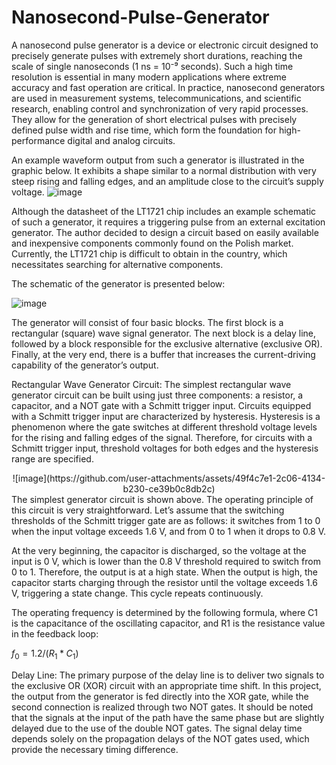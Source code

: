 # Nanosecond-Pulse-Generator
A nanosecond pulse generator is a device or electronic circuit designed to precisely generate pulses with extremely short durations, reaching the scale of single nanoseconds (1 ns = 10⁻⁹ seconds). Such a high time resolution is essential in many modern applications where extreme accuracy and fast operation are critical. In practice, nanosecond generators are used in measurement systems, telecommunications, and scientific research, enabling control and synchronization of very rapid processes. They allow for the generation of short electrical pulses with precisely defined pulse width and rise time, which form the foundation for high-performance digital and analog circuits.

An example waveform output from such a generator is illustrated in the graphic below. It exhibits a shape similar to a normal distribution with very steep rising and falling edges, and an amplitude close to the circuit’s supply voltage.
![image](https://github.com/user-attachments/assets/5e7388b9-90e2-40a9-a563-24183cbad239)

Although the datasheet of the LT1721 chip includes an example schematic of such a generator, it requires a triggering pulse from an external excitation generator. The author decided to design a circuit based on easily available and inexpensive components commonly found on the Polish market. Currently, the LT1721 chip is difficult to obtain in the country, which necessitates searching for alternative components.

The schematic of the generator is presented below:

![image](https://github.com/user-attachments/assets/35a3b197-1607-4ca0-83bc-d39af512ef16)

The generator will consist of four basic blocks. The first block is a rectangular (square) wave signal generator. The next block is a delay line, followed by a block responsible for the exclusive alternative (exclusive OR). Finally, at the very end, there is a buffer that increases the current-driving capability of the generator’s output.

Rectangular Wave Generator Circuit:
The simplest rectangular wave generator circuit can be built using just three components: a resistor, a capacitor, and a NOT gate with a Schmitt trigger input. Circuits equipped with a Schmitt trigger input are characterized by hysteresis. Hysteresis is a phenomenon where the gate switches at different threshold voltage levels for the rising and falling edges of the signal. Therefore, for circuits with a Schmitt trigger input, threshold voltages for both edges and the hysteresis range are specified.
<div align="center">
![image](https://github.com/user-attachments/assets/49f4c7e1-2c06-4134-b230-ce39b0c8db2c)
</div>
The simplest generator circuit is shown above. The operating principle of this circuit is very straightforward. Let’s assume that the switching thresholds of the Schmitt trigger gate are as follows: it switches from 1 to 0 when the input voltage exceeds 1.6 V, and from 0 to 1 when it drops to 0.8 V.

At the very beginning, the capacitor is discharged, so the voltage at the input is 0 V, which is lower than the 0.8 V threshold required to switch from 0 to 1. Therefore, the output is at a high state. When the output is high, the capacitor starts charging through the resistor until the voltage exceeds 1.6 V, triggering a state change. This cycle repeats continuously.

The operating frequency is determined by the following formula, where C1 is the capacitance of the oscillating capacitor, and R1 is the resistance value in the feedback loop:

$f_0 = 1.2 / (R_1 * C_1)$

​Delay Line:
The primary purpose of the delay line is to deliver two signals to the exclusive OR (XOR) circuit with an appropriate time shift. In this project, the output from the generator is fed directly into the XOR gate, while the second connection is realized through two NOT gates. It should be noted that the signals at the input of the path have the same phase but are slightly delayed due to the use of the double NOT gates. The signal delay time depends solely on the propagation delays of the NOT gates used, which provide the necessary timing difference.
